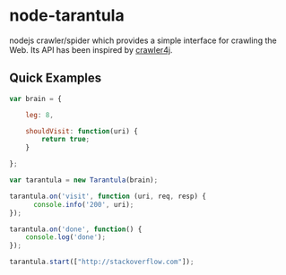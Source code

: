 # node-tarantula

nodejs crawler/spider which provides a simple interface for crawling the Web. Its API has been inspired by [crawler4j](https://code.google.com/p/crawler4j/).

## Quick Examples

```js
var brain = {

    leg: 8,

    shouldVisit: function(uri) {
        return true;
    }

};

var tarantula = new Tarantula(brain);

tarantula.on('visit', function (uri, req, resp) {
	  console.info('200', uri);
});

tarantula.on('done', function() { 
    console.log('done'); 
});

tarantula.start(["http://stackoverflow.com"]);
```
